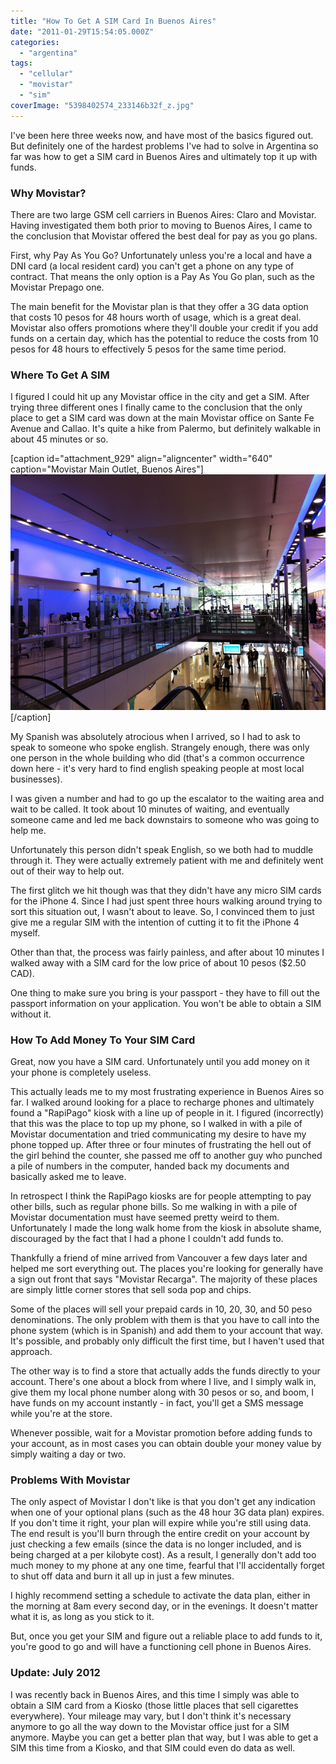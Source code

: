 ```yaml
---
title: "How To Get A SIM Card In Buenos Aires"
date: "2011-01-29T15:54:05.000Z"
categories: 
  - "argentina"
tags: 
  - "cellular"
  - "movistar"
  - "sim"
coverImage: "5398402574_233146b32f_z.jpg"
---
```


I've been here three weeks now, and have most of the basics figured out. But definitely one of the hardest problems I've had to solve in Argentina so far was how to get a SIM card in Buenos Aires and ultimately top it up with funds.

### Why Movistar?

There are two large GSM cell carriers in Buenos Aires: Claro and Movistar. Having investigated them both prior to moving to Buenos Aires, I came to the conclusion that Movistar offered the best deal for pay as you go plans.

First, why Pay As You Go? Unfortunately unless you're a local and have a DNI card (a local resident card) you can't get a phone on any type of contract. That means the only option is a Pay As You Go plan, such as the Movistar Prepago one.

The main benefit for the Movistar plan is that they offer a 3G data option that costs 10 pesos for 48 hours worth of usage, which is a great deal. Movistar also offers promotions where they'll double your credit if you add funds on a certain day, which has the potential to reduce the costs from 10 pesos for 48 hours to effectively 5 pesos for the same time period.

### Where To Get A SIM

I figured I could hit up any Movistar office in the city and get a SIM. After trying three different ones I finally came to the conclusion that the only place to get a SIM card was down at the main Movistar office on Sante Fe Avenue and Callao. It's quite a hike from Palermo, but definitely walkable in about 45 minutes or so.

\[caption id="attachment\_929" align="aligncenter" width="640" caption="Movistar Main Outlet, Buenos Aires"\][![](images/5398402574_233146b32f_z.jpg "Movistar, Buenos aires")](http://www.migratorynerd.com/wordpress/wp-content/uploads/2011/01/5398402574_233146b32f_z.jpg)\[/caption\]

My Spanish was absolutely atrocious when I arrived, so I had to ask to speak to someone who spoke english. Strangely enough, there was only one person in the whole building who did (that's a common occurrence down here - it's very hard to find english speaking people at most local businesses).

I was given a number and had to go up the escalator to the waiting area and wait to be called. It took about 10 minutes of waiting, and eventually someone came and led me back downstairs to someone who was going to help me.

Unfortunately this person didn't speak English, so we both had to muddle through it. They were actually extremely patient with me and definitely went out of their way to help out.

The first glitch we hit though was that they didn't have any micro SIM cards for the iPhone 4. Since I had just spent three hours walking around trying to sort this situation out, I wasn't about to leave. So, I convinced them to just give me a regular SIM with the intention of cutting it to fit the iPhone 4 myself.

Other than that, the process was fairly painless, and after about 10 minutes I walked away with a SIM card for the low price of about 10 pesos ($2.50 CAD).

One thing to make sure you bring is your passport - they have to fill out the passport information on your application. You won't be able to obtain a SIM without it.

### How To Add Money To Your SIM Card

Great, now you have a SIM card. Unfortunately until you add money on it your phone is completely useless.

This actually leads me to my most frustrating experience in Buenos Aires so far. I walked around looking for a place to recharge phones and ultimately found a "RapiPago" kiosk with a line up of people in it. I figured (incorrectly) that this was the place to top up my phone, so I walked in with a pile of Movistar documentation and tried communicating my desire to have my phone topped up. After three or four minutes of frustrating the hell out of the girl behind the counter, she passed me off to another guy who punched a pile of numbers in the computer, handed back my documents and basically asked me to leave.

In retrospect I think the RapiPago kiosks are for people attempting to pay other bills, such as regular phone bills. So me walking in with a pile of Movistar documentation must have seemed pretty weird to them. Unfortunately I made the long walk home from the kiosk in absolute shame, discouraged by the fact that I had a phone I couldn't add funds to.

Thankfully a friend of mine arrived from Vancouver a few days later and helped me sort everything out. The places you're looking for generally have a sign out front that says "Movistar Recarga". The majority of these places are simply little corner stores that sell soda pop and chips.

Some of the places will sell your prepaid cards in 10, 20, 30, and 50 peso denominations. The only problem with them is that you have to call into the phone system (which is in Spanish) and add them to your account that way. It's possible, and probably only difficult the first time, but I haven't used that approach.

The other way is to find a store that actually adds the funds directly to your account. There's one about a block from where I live, and I simply walk in, give them my local phone number along with 30 pesos or so, and boom, I have funds on my account instantly - in fact, you'll get a SMS message while you're at the store.

Whenever possible, wait for a Movistar promotion before adding funds to your account, as in most cases you can obtain double your money value by simply waiting a day or two.

### Problems With Movistar

The only aspect of Movistar I don't like is that you don't get any indication when one of your optional plans (such as the 48 hour 3G data plan) expires. If you don't time it right, your plan will expire while you're still using data. The end result is you'll burn through the entire credit on your account by just checking a few emails (since the data is no longer included, and is being charged at a per kilobyte cost). As a result, I generally don't add too much money to my phone at any one time, fearful that I'll accidentally forget to shut off data and burn it all up in just a few minutes.

I highly recommend setting a schedule to activate the data plan, either in the morning at 8am every second day, or in the evenings. It doesn't matter what it is, as long as you stick to it.

But, once you get your SIM and figure out a reliable place to add funds to it, you're good to go and will have a functioning cell phone in Buenos Aires.

### Update: July 2012

I was recently back in Buenos Aires, and this time I simply was able to obtain a SIM card from a Kiosko (those little places that sell cigarettes everywhere). Your mileage may vary, but I don't think it's necessary anymore to go all the way down to the Movistar office just for a SIM anymore. Maybe you can get a better plan that way, but I was able to get a SIM this time from a Kiosko, and that SIM could even do data as well.
